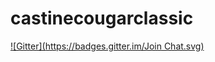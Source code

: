 # castinecougarclassic
[![Gitter](https://badges.gitter.im/Join Chat.svg)](https://gitter.im/powellc/castinecougarclassic?utm_source=badge&utm_medium=badge&utm_campaign=pr-badge&utm_content=badge)